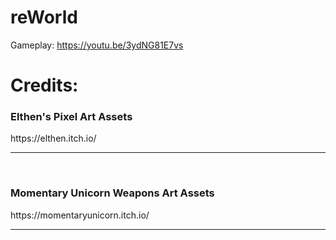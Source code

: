 # reWorld
Gameplay: https://youtu.be/3ydNG81E7vs

<h1>Credits:</h1>
<h3>Elthen's Pixel Art Assets</h3>
<p>https://elthen.itch.io/</p>

<hr>
<br>

<h3>Momentary Unicorn Weapons Art Assets</h3>
<p>https://momentaryunicorn.itch.io/</p>

<hr>
<br>

